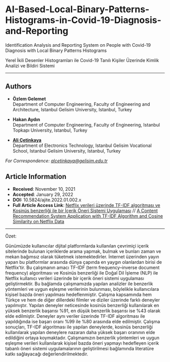 # AI-Based-Local-Binary-Patterns-Histograms-in-Covid-19-Diagnosis-and-Reporting

Identification Analysis and Reporting System on People with Covid-19 Diagnosis with Local Binary Patterns Histograms

Yerel İkili Desenler Histogramları ile Covid-19 Tanılı Kişiler Üzerinde Kimlik Analizi ve Bildiri Sistemi

---

## Authors
- **Özlem Gelemet**  
  Department of Computer Engineering, Faculty of Engineering and Architecture, Istanbul Gelisim University, Istanbul, Turkey

- **Hakan Aydın**   
  Department of Computer Engineering, Faculty of Engineering, Istanbul Topkapı University, Istanbul, Turkey

- [**Ali Çetinkaya**](https://scholar.google.com.tr/citations?user=XSEW-NcAAAAJ)    
  Department of Electronics Technology, Istanbul Gelisim Vocational School, Istanbul Gelisim University, Istanbul, Turkey 

*For Correspondence: alcetinkaya@gelisim.edu.tr*

## Article Information
- **Received**: November 10, 2021  
- **Accepted**: January 29, 2022
- **DOI:** 10.5824/ajite.2022.01.002.x
- **Full Article Access Link**: [Netflix verileri üzerinde TF-IDF algoritması ve Kosinüs benzerliği ile bir İçerik Öneri Sistemi Uygulaması](https://dergipark.org.tr/tr/pub/ajit-e/issue/68716/1012354) // [A Content Recommendation System Application with TF-IDF Algorithm and Cosine Similarity on Netflix Data](https://dergipark.org.tr/tr/pub/ajit-e/issue/68716/1012354)

---

Özet:

Günümüzde kullanıcılar dijital platformlarda kullanılan çevrimiçi içerik sitelerinde bulunan içeriklerde arama yapmak, bulmak ve bunları zaman ve mekan bağımsız olarak tüketmek istemektedirler. İnternet üzerinden yayın yapan bu platformlar arasında dünya çapında en yaygın olanlardan birisi de Netflix’tir. Bu çalışmanın amacı TF-IDF (term frequency–inverse document frequency) algoritması ve Kosinüs benzerliği ile Doğal Dil İşleme (NLP) ile Netflix kullanıcı verileri üzerinde bir içerik öneri sistemi uygulaması geliştirmektir. Bu bağlamda çalışmamızda yapılan analizler ile benzerlik yöntemleri ve uygun eşleşme verilerinin bulunması, böylelikle kullanıcılara kişisel bazda öneri yapılması hedeflenmiştir. Çalışma kapsamında hem Türkçe ve hem de diğer dillerdeki filmler ve diziler üzerinde farklı deneyler yapılmıştır. Yapılan deneyler neticesinde kosinüs benzerliği kullanılarak en yüksek benzerlik başarısı %91, en düşük benzerlik başarısı ise %43 olarak elde edilmiştir. Deneyler aynı veriler üzerinde TF-IDF algoritması ile yapıldığında ise başarı oranı %99 ile %80 arasında elde edilmiştir. Çalışma sonuçları, TF-IDF algoritması ile yapılan deneylerde, kosinüs benzerliği kullanılarak yapılan deneylere nazaran daha yüksek başarı oranının elde edildiğini ortaya koymaktadır. Çalışmamızın benzerlik yöntemleri ve uygun eşleşme verileri kullanılarak kişisel bazda öneri yapmayı hedefleyen içerik tabanlı öneri sistemi uygulamalarının geliştirilmesi bağlamında literatüre katkı sağlayacağı değerlendirilmektedir.
